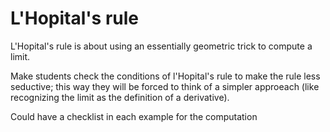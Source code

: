 # L'Hopital's rule

L'Hopital's rule is about using an essentially geometric trick to
compute a limit. 

Make students check the conditions of l'Hopital's rule to make the
rule less seductive; this way they will be forced to think of a
simpler approeach (like recognizing the limit as the definition of a
derivative).

Could have a checklist in each example for the computation

